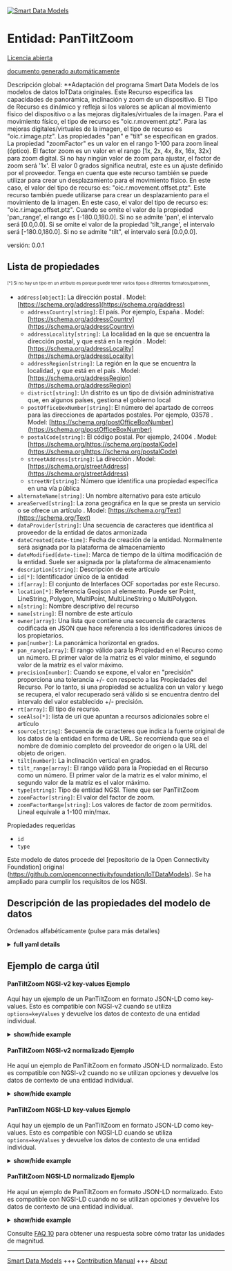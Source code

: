 <!-- 10-Header -->    
[![Smart Data Models](https://smartdatamodels.org/wp-content/uploads/2022/01/SmartDataModels_logo.png "Logo")](https://smartdatamodels.org)    
Entidad: PanTiltZoom    
====================<!-- /10-Header -->    
<!-- 15-License -->    
[Licencia abierta](https://github.com/smart-data-models//dataModel.OCF/blob/master/PanTiltZoom/LICENSE.md)    
[documento generado automáticamente](https://docs.google.com/presentation/d/e/2PACX-1vTs-Ng5dIAwkg91oTTUdt8ua7woBXhPnwavZ0FxgR8BsAI_Ek3C5q97Nd94HS8KhP-r_quD4H0fgyt3/pub?start=false&loop=false&delayms=3000#slide=id.gb715ace035_0_60)    
<!-- /15-License -->    
<!-- 20-Description -->    
Descripción global: **Adaptación del programa Smart Data Models de los modelos de datos IoTData originales. Este Recurso especifica las capacidades de panorámica, inclinación y zoom de un dispositivo. El Tipo de Recurso es dinámico y refleja si los valores se aplican al movimiento físico del dispositivo o a las mejoras digitales/virtuales de la imagen. Para el movimiento físico, el tipo de recurso es "oic.r.movement.ptz". Para las mejoras digitales/virtuales de la imagen, el tipo de recurso es "oic.r.image.ptz". Las propiedades "pan" e "tilt" se especifican en grados. La propiedad "zoomFactor" es un valor en el rango 1-100 para zoom lineal (óptico). El factor zoom es un valor en el rango [1x, 2x, 4x, 8x, 16x, 32x] para zoom digital. Si no hay ningún valor de zoom para ajustar, el factor de zoom será '1x'. El valor 0 grados significa neutral, este es un ajuste definido por el proveedor. Tenga en cuenta que este recurso también se puede utilizar para crear un desplazamiento para el movimiento físico. En este caso, el valor del tipo de recurso es: "oic.r.movement.offset.ptz". Este recurso también puede utilizarse para crear un desplazamiento para el movimiento de la imagen. En este caso, el valor del tipo de recurso es: "oic.r.image.offset.ptz". Cuando se omite el valor de la propiedad 'pan_range', el rango es [-180.0,180.0]. Si no se admite 'pan', el intervalo será [0.0,0.0]. Si se omite el valor de la propiedad 'tilt_range', el intervalo será [-180.0,180.0]. Si no se admite "tilt", el intervalo será [0.0,0.0].    
versión: 0.0.1    
<!-- /20-Description -->    
<!-- 30-PropertiesList -->    
## Lista de propiedades    
<sup><sub>[*] Si no hay un tipo en un atributo es porque puede tener varios tipos o diferentes formatos/patrones</sub></sup>.    
- `address[object]`: La dirección postal  . Model: [https://schema.org/address](https://schema.org/address)	- `addressCountry[string]`: El país. Por ejemplo, España  . Model: [https://schema.org/addressCountry](https://schema.org/addressCountry)    
	- `addressLocality[string]`: La localidad en la que se encuentra la dirección postal, y que está en la región  . Model: [https://schema.org/addressLocality](https://schema.org/addressLocality)    
	- `addressRegion[string]`: La región en la que se encuentra la localidad, y que está en el país  . Model: [https://schema.org/addressRegion](https://schema.org/addressRegion)    
	- `district[string]`: Un distrito es un tipo de división administrativa que, en algunos países, gestiona el gobierno local      
	- `postOfficeBoxNumber[string]`: El número del apartado de correos para las direcciones de apartados postales. Por ejemplo, 03578  . Model: [https://schema.org/postOfficeBoxNumber](https://schema.org/postOfficeBoxNumber)    
	- `postalCode[string]`: El código postal. Por ejemplo, 24004  . Model: [https://schema.org/https://schema.org/postalCode](https://schema.org/https://schema.org/postalCode)    
	- `streetAddress[string]`: La dirección  . Model: [https://schema.org/streetAddress](https://schema.org/streetAddress)    
	- `streetNr[string]`: Número que identifica una propiedad específica en una vía pública      
- `alternateName[string]`: Un nombre alternativo para este artículo  - `areaServed[string]`: La zona geográfica en la que se presta un servicio o se ofrece un artículo  . Model: [https://schema.org/Text](https://schema.org/Text)- `dataProvider[string]`: Una secuencia de caracteres que identifica al proveedor de la entidad de datos armonizada  - `dateCreated[date-time]`: Fecha de creación de la entidad. Normalmente será asignada por la plataforma de almacenamiento  - `dateModified[date-time]`: Marca de tiempo de la última modificación de la entidad. Suele ser asignada por la plataforma de almacenamiento  - `description[string]`: Descripción de este artículo  - `id[*]`: Identificador único de la entidad  - `if[array]`: El conjunto de Interfaces OCF soportadas por este Recurso.  - `location[*]`: Referencia Geojson al elemento. Puede ser Point, LineString, Polygon, MultiPoint, MultiLineString o MultiPolygon.  - `n[string]`: Nombre descriptivo del recurso  - `name[string]`: El nombre de este artículo  - `owner[array]`: Una lista que contiene una secuencia de caracteres codificada en JSON que hace referencia a los identificadores únicos de los propietarios.  - `pan[number]`: La panorámica horizontal en grados.  - `pan_range[array]`: El rango válido para la Propiedad en el Recurso como un número. El primer valor de la matriz es el valor mínimo, el segundo valor de la matriz es el valor máximo.  - `precision[number]`: Cuando se expone, el valor en "precisión" proporciona una tolerancia +/- con respecto a las Propiedades del Recurso. Por lo tanto, si una propiedad se actualiza con un valor y luego se recupera, el valor recuperado será válido si se encuentra dentro del intervalo del valor establecido +/- precisión.  - `rt[array]`: El tipo de recurso.  - `seeAlso[*]`: lista de uri que apuntan a recursos adicionales sobre el artículo  - `source[string]`: Secuencia de caracteres que indica la fuente original de los datos de la entidad en forma de URL. Se recomienda que sea el nombre de dominio completo del proveedor de origen o la URL del objeto de origen.  - `tilt[number]`: La inclinación vertical en grados.  - `tilt_range[array]`: El rango válido para la Propiedad en el Recurso como un número. El primer valor de la matriz es el valor mínimo, el segundo valor de la matriz es el valor máximo.  - `type[string]`: Tipo de entidad NGSI. Tiene que ser PanTiltZoom  - `zoomFactor[string]`: El valor del factor de zoom.  - `zoomFactorRange[string]`: Los valores de factor de zoom permitidos. Lineal equivale a 1-100 min/max.  <!-- /30-PropertiesList -->    
<!-- 35-RequiredProperties -->    
Propiedades requeridas    
- `id`  - `type`  <!-- /35-RequiredProperties -->    
<!-- 40-RequiredProperties -->    
Este modelo de datos procede del [repositorio de la Open Connectivity Foundation] original (https://github.com/openconnectivityfoundation/IoTDataModels). Se ha ampliado para cumplir los requisitos de los NGSI.    
<!-- /40-RequiredProperties -->    
<!-- 50-DataModelHeader -->    
## Descripción de las propiedades del modelo de datos    
Ordenados alfabéticamente (pulse para más detalles)    
<!-- /50-DataModelHeader -->    
<!-- 60-ModelYaml -->    
<details><summary><strong>full yaml details</strong></summary>      
```yaml    
PanTiltZoom:      
  description: 'Smart Data Models Program adaptation of the original IoTData data Models. This Resource specifies the pan tilt and zoom capabilities of a device. The Resource Type is dynamic and reflects whether the values apply to   physical movement of the device or digital/virtual enhancements to the image. For physical movement the Resource Type is ''oic.r.movement.ptz''. For digital/virtual image enhancements the Resource Type is ''oic.r.image.ptz''. The Properties ''pan'' and ''tilt'' are specified in degrees. The Property ''zoomFactor'' is a value in the range 1-100 for linear (optical) zoom. The zoom factor is a value in the range [1x, 2x, 4x, 8x, 16x, 32x] for digital zoom. If there is no zoom value to set the zoom factor shall be ''1x''. The value 0 degrees means neutral, this is a vendor defined setting. Note that this resource also can be used to create an offset for physical movement. When that is the case, the Resource Type value is: ''oic.r.movement.offset.ptz'' Note that this resource also can be used to create an offset for image movement. When that is the case, the Resource Type value is: ''oic.r.image.offset.ptz''. When the Property ''pan_range'' value is omitted, then the range is [-180.0,180.0]. If ''pan'' is not supported then the range shall be [0.0,0.0] When the Property ''tilt_range'' value is omitted, then the range is [-180.0,180.0]. If ''tilt'' is not supported then the range shall be [0.0,0.0].'      
  properties:      
    address:      
      description: The mailing address      
      properties:      
        addressCountry:      
          description: 'The country. For example, Spain'      
          type: string      
          x-ngsi:      
            model: https://schema.org/addressCountry      
            type: Property      
        addressLocality:      
          description: 'The locality in which the street address is, and which is in the region'      
          type: string      
          x-ngsi:      
            model: https://schema.org/addressLocality      
            type: Property      
        addressRegion:      
          description: 'The region in which the locality is, and which is in the country'      
          type: string      
          x-ngsi:      
            model: https://schema.org/addressRegion      
            type: Property      
        district:      
          description: 'A district is a type of administrative division that, in some countries, is managed by the local government'      
          type: string      
          x-ngsi:      
            type: Property      
        postOfficeBoxNumber:      
          description: 'The post office box number for PO box addresses. For example, 03578'      
          type: string      
          x-ngsi:      
            model: https://schema.org/postOfficeBoxNumber      
            type: Property      
        postalCode:      
          description: 'The postal code. For example, 24004'      
          type: string      
          x-ngsi:      
            model: https://schema.org/https://schema.org/postalCode      
            type: Property      
        streetAddress:      
          description: The street address      
          type: string      
          x-ngsi:      
            model: https://schema.org/streetAddress      
            type: Property      
        streetNr:      
          description: Number identifying a specific property on a public street      
          type: string      
          x-ngsi:      
            type: Property      
      type: object      
      x-ngsi:      
        model: https://schema.org/address      
        type: Property      
    alternateName:      
      description: An alternative name for this item      
      type: string      
      x-ngsi:      
        type: Property      
    areaServed:      
      description: The geographic area where a service or offered item is provided      
      type: string      
      x-ngsi:      
        model: https://schema.org/Text      
        type: Property      
    dataProvider:      
      description: A sequence of characters identifying the provider of the harmonised data entity      
      type: string      
      x-ngsi:      
        type: Property      
    dateCreated:      
      description: Entity creation timestamp. This will usually be allocated by the storage platform      
      format: date-time      
      type: string      
      x-ngsi:      
        type: Property      
    dateModified:      
      description: Timestamp of the last modification of the entity. This will usually be allocated by the storage platform      
      format: date-time      
      type: string      
      x-ngsi:      
        type: Property      
    description:      
      description: A description of this item      
      type: string      
      x-ngsi:      
        type: Property      
    id:      
      anyOf:      
        - description: Identifier format of any NGSI entity      
          maxLength: 256      
          minLength: 1      
          pattern: ^[\w\-\.\{\}\$\+\*\[\]`|~^@!,:\\]+$      
          type: string      
          x-ngsi:      
            type: Property      
        - description: Identifier format of any NGSI entity      
          format: uri      
          type: string      
          x-ngsi:      
            type: Property      
      description: Unique identifier of the entity      
      x-ngsi:      
        type: Property      
    if:      
      description: The OCF Interface set supported by this Resource.      
      items:      
        enum:      
          - oic.if.a      
          - oic.if.baseline      
        type: string      
      minItems: 2      
      readOnly: true      
      type: array      
      uniqueItems: true      
      x-ngsi:      
        type: Property      
    location:      
      description: 'Geojson reference to the item. It can be Point, LineString, Polygon, MultiPoint, MultiLineString or MultiPolygon'      
      oneOf:      
        - description: Geojson reference to the item. Point      
          properties:      
            bbox:      
              items:      
                type: number      
              minItems: 4      
              type: array      
            coordinates:      
              items:      
                type: number      
              minItems: 2      
              type: array      
            type:      
              enum:      
                - Point      
              type: string      
          required:      
            - type      
            - coordinates      
          title: GeoJSON Point      
          type: object      
          x-ngsi:      
            type: GeoProperty      
        - description: Geojson reference to the item. LineString      
          properties:      
            bbox:      
              items:      
                type: number      
              minItems: 4      
              type: array      
            coordinates:      
              items:      
                items:      
                  type: number      
                minItems: 2      
                type: array      
              minItems: 2      
              type: array      
            type:      
              enum:      
                - LineString      
              type: string      
          required:      
            - type      
            - coordinates      
          title: GeoJSON LineString      
          type: object      
          x-ngsi:      
            type: GeoProperty      
        - description: Geojson reference to the item. Polygon      
          properties:      
            bbox:      
              items:      
                type: number      
              minItems: 4      
              type: array      
            coordinates:      
              items:      
                items:      
                  items:      
                    type: number      
                  minItems: 2      
                  type: array      
                minItems: 4      
                type: array      
              type: array      
            type:      
              enum:      
                - Polygon      
              type: string      
          required:      
            - type      
            - coordinates      
          title: GeoJSON Polygon      
          type: object      
          x-ngsi:      
            type: GeoProperty      
        - description: Geojson reference to the item. MultiPoint      
          properties:      
            bbox:      
              items:      
                type: number      
              minItems: 4      
              type: array      
            coordinates:      
              items:      
                items:      
                  type: number      
                minItems: 2      
                type: array      
              type: array      
            type:      
              enum:      
                - MultiPoint      
              type: string      
          required:      
            - type      
            - coordinates      
          title: GeoJSON MultiPoint      
          type: object      
          x-ngsi:      
            type: GeoProperty      
        - description: Geojson reference to the item. MultiLineString      
          properties:      
            bbox:      
              items:      
                type: number      
              minItems: 4      
              type: array      
            coordinates:      
              items:      
                items:      
                  items:      
                    type: number      
                  minItems: 2      
                  type: array      
                minItems: 2      
                type: array      
              type: array      
            type:      
              enum:      
                - MultiLineString      
              type: string      
          required:      
            - type      
            - coordinates      
          title: GeoJSON MultiLineString      
          type: object      
          x-ngsi:      
            type: GeoProperty      
        - description: Geojson reference to the item. MultiLineString      
          properties:      
            bbox:      
              items:      
                type: number      
              minItems: 4      
              type: array      
            coordinates:      
              items:      
                items:      
                  items:      
                    items:      
                      type: number      
                    minItems: 2      
                    type: array      
                  minItems: 4      
                  type: array      
                type: array      
              type: array      
            type:      
              enum:      
                - MultiPolygon      
              type: string      
          required:      
            - type      
            - coordinates      
          title: GeoJSON MultiPolygon      
          type: object      
          x-ngsi:      
            type: GeoProperty      
      x-ngsi:      
        type: GeoProperty      
    n:      
      description: Friendly name of the Resource      
      maxLength: 64      
      readOnly: true      
      type: string      
      x-ngsi:      
        type: Property      
    name:      
      description: The name of this item      
      type: string      
      x-ngsi:      
        type: Property      
    owner:      
      description: A List containing a JSON encoded sequence of characters referencing the unique Ids of the owner(s)      
      items:      
        anyOf:      
          - description: Identifier format of any NGSI entity      
            maxLength: 256      
            minLength: 1      
            pattern: ^[\w\-\.\{\}\$\+\*\[\]`|~^@!,:\\]+$      
            type: string      
            x-ngsi:      
              type: Property      
          - description: Identifier format of any NGSI entity      
            format: uri      
            type: string      
            x-ngsi:      
              type: Property      
        description: Unique identifier of the entity      
        x-ngsi:      
          type: Property      
      type: array      
      x-ngsi:      
        type: Property      
    pan:      
      description: The horizontal pan in degrees.      
      type: number      
      x-ngsi:      
        type: Property      
    pan_range:      
      description: 'The valid range for the Property in the Resource as a number. The first value in the array is the minimum value, the second value in the array is the maximum value.'      
      items:      
        type: number      
      maxItems: 2      
      minItems: 2      
      readOnly: true      
      type: array      
      x-ngsi:      
        type: Property      
    precision:      
      description: 'When exposed the value in ''precision'' provides a +/- tolerance against the Properties in the Resource. Thus if a Property is UPDATED to a value and that Property then RETRIEVED, the RETRIEVED value is valid if in the range of the set value +/- precision'      
      readOnly: true      
      type: number      
      x-ngsi:      
        type: Property      
    rt:      
      description: The Resource Type.      
      items:      
        enum:      
          - oic.r.ptz      
        maxLength: 64      
        type: string      
      minItems: 1      
      readOnly: true      
      type: array      
      uniqueItems: true      
      x-ngsi:      
        type: Property      
    seeAlso:      
      description: list of uri pointing to additional resources about the item      
      oneOf:      
        - items:      
            format: uri      
            type: string      
          minItems: 1      
          type: array      
        - format: uri      
          type: string      
      x-ngsi:      
        type: Property      
    source:      
      description: 'A sequence of characters giving the original source of the entity data as a URL. Recommended to be the fully qualified domain name of the source provider, or the URL to the source object'      
      type: string      
      x-ngsi:      
        type: Property      
    tilt:      
      description: The vertical tilt in degrees.      
      type: number      
      x-ngsi:      
        type: Property      
    tilt_range:      
      description: 'The valid range for the Property in the Resource as a number. The first value in the array is the minimum value, the second value in the array is the maximum value.'      
      items:      
        type: number      
      maxItems: 2      
      minItems: 2      
      readOnly: true      
      type: array      
      x-ngsi:      
        type: Property      
    type:      
      description: NGSI entity type. It has to be PanTiltZoom      
      enum:      
        - PanTiltZoom      
      type: string      
      x-ngsi:      
        type: Property      
    zoomFactor:      
      description: The zoom factor value.      
      type: string      
      x-ngsi:      
        type: Property      
    zoomFactorRange:      
      description: The allowed Zoom Factor values. Linear equates to a 1-100 min/max.      
      enum:      
        - linear      
        - 1x      
        - 2x      
        - 4x      
        - 8x      
        - 16x      
        - 32x      
      readOnly: true      
      type: string      
      x-ngsi:      
        type: Property      
  required:      
    - id      
    - type      
  type: object      
  x-derived-from: https://github.com/OpenInterConnect/IoTDataModels/blob/master/PanTiltZoomResURI.swagger.json      
  x-disclaimer: 'Redistribution and use in source and binary forms, with or without modification, are permitted  provided that the license conditions are met. Copyleft (c) 2022 Contributors to Smart Data Models Program'      
  x-license-url: https://github.com/smart-data-models/dataModel.OCF/blob/master/PanTiltZoom/LICENSE.md      
  x-model-schema: https://smart-data-models.github.io/dataModel.IoTDataModels/PanTiltZoom/schema.json      
  x-model-tags: OCF      
  x-version: 0.0.1      
```    
</details>      
<!-- /60-ModelYaml -->    
<!-- 70-MiddleNotes -->    
<!-- /70-MiddleNotes -->    
<!-- 80-Examples -->    
## Ejemplo de carga útil    
#### PanTiltZoom NGSI-v2 key-values Ejemplo    
Aquí hay un ejemplo de un PanTiltZoom en formato JSON-LD como key-values. Esto es compatible con NGSI-v2 cuando se utiliza `options=keyValues` y devuelve los datos de contexto de una entidad individual.    
<details><summary><strong>show/hide example</strong></summary>      
```json  
{  
  "id": "urn:ngsi-ld:PanTiltZoom:id:YTUX:86779168",  
  "dateCreated": "1983-03-06T11:53:43Z",  
  "dateModified": "1984-07-04T17:53:03Z",  
  "source": "Enough data gun glass structure. Identify key for fly fine set.",  
  "name": "Most",  
  "alternateName": "Special myself assume research. Risk skin letter three customer hair arm big.",  
  "description": "Around our check employee citizen moment energy cover. Relate southern data environmental reason them good. Organization ",  
  "dataProvider": "Decide particularly people method machine write consider. Modern example foot poor rich.",  
  "owner": [  
    "urn:ngsi-ld:PanTiltZoom:items:LADC:82474202",  
    "urn:ngsi-ld:PanTiltZoom:items:XSAL:35307419"  
  ],  
  "seeAlso": [  
    "urn:ngsi-ld:PanTiltZoom:items:BPQX:76791780"  
  ],  
  "location": {  
    "type": "Point",  
    "coordinates": [  
      -0.9096775,  
      24.468291  
    ]  
  },  
  "address": {  
    "streetAddress": "Surface position upon interview where. Officer field until condition officer well manager would. Better clearly look ",  
    "addressLocality": "Make bed traditional sort. Less either less ready watch. Western should professor under.",  
    "addressRegion": "Treatment main light rich. Recently pass team movie short meet. Suffer return defense sing four rate trouble.",  
    "addressCountry": "Size finish race property win past a. Benefit make light watch his move many.",  
    "postalCode": "Country administration feeling. Interesting better author entire financial.",  
    "postOfficeBoxNumber": "Worry report force account activity sell hit movement.",  
    "streetNr": "We could a feel. Bef",  
    "district": "Prove improve world cup maintain security return. Medical meeting issue. Indicate style any early."  
  },  
  "areaServed": "Would not international. Together tonight reduce take scene. Water medical own among.",  
  "rt": [  
    "oic.r.ptz"  
  ],  
  "tilt_range": [  
    972.1,  
    351.2  
  ],  
  "zoomFactor": "Best onto college type pick.",  
  "tilt": 122.5,  
  "precision": 565.5,  
  "pan_range": [  
    208.0,  
    628.7  
  ],  
  "zoomFactorRange": "32x",  
  "pan": 612.2,  
  "n": "Defense region protect between head reduce science any. Nea",  
  "if": [  
    "oic.if.a",  
    "oic.if.baseline"  
  ],  
  "type": "PanTiltZoom"  
}  
```  
</details>    
#### PanTiltZoom NGSI-v2 normalizado Ejemplo    
He aquí un ejemplo de PanTiltZoom en formato JSON-LD normalizado. Esto es compatible con NGSI-v2 cuando no se utilizan opciones y devuelve los datos de contexto de una entidad individual.    
<details><summary><strong>show/hide example</strong></summary>      
```json  
{  
  "id": "urn:ngsi-ld:PanTiltZoom:id:YTUX:86779168",  
  "dateCreated": {  
    "type": "DateTime",  
    "value": "1983-03-06T11:53:43Z"  
  },  
  "dateModified": {  
    "type": "DateTime",  
    "value": "1984-07-04T17:53:03Z"  
  },  
  "source": {  
    "type": "Text",  
    "value": "Enough data gun glass structure. Identify key for fly fine set."  
  },  
  "name": {  
    "type": "Text",  
    "value": "Most"  
  },  
  "alternateName": {  
    "type": "Text",  
    "value": "Special myself assume research. Risk skin letter three customer hair arm big."  
  },  
  "description": {  
    "type": "Text",  
    "value": "Around our check employee citizen moment energy cover. Relate southern data environmental reason them good. Organization "  
  },  
  "dataProvider": {  
    "type": "Text",  
    "value": "Decide particularly people method machine write consider. Modern example foot poor rich."  
  },  
  "owner": {  
    "type": "StructuredValue",  
    "value": [  
      "urn:ngsi-ld:PanTiltZoom:items:LADC:82474202",  
      "urn:ngsi-ld:PanTiltZoom:items:XSAL:35307419"  
    ]  
  },  
  "seeAlso": {  
    "type": "StructuredValue",  
    "value": [  
      "urn:ngsi-ld:PanTiltZoom:items:BPQX:76791780"  
    ]  
  },  
  "location": {  
    "type": "geo:json",  
    "value": {  
      "type": "Point",  
      "coordinates": [  
        -0.9096775,  
        24.468291  
      ]  
    }  
  },  
  "address": {  
    "type": "StructuredValue",  
    "value": {  
      "streetAddress": "Surface position upon interview where. Officer field until condition officer well manager would. Better clearly look ",  
      "addressLocality": "Make bed traditional sort. Less either less ready watch. Western should professor under.",  
      "addressRegion": "Treatment main light rich. Recently pass team movie short meet. Suffer return defense sing four rate trouble.",  
      "addressCountry": "Size finish race property win past a. Benefit make light watch his move many.",  
      "postalCode": "Country administration feeling. Interesting better author entire financial.",  
      "postOfficeBoxNumber": "Worry report force account activity sell hit movement.",  
      "streetNr": "We could a feel. Bef",  
      "district": "Prove improve world cup maintain security return. Medical meeting issue. Indicate style any early."  
    }  
  },  
  "areaServed": {  
    "type": "Text",  
    "value": "Would not international. Together tonight reduce take scene. Water medical own among."  
  },  
  "rt": {  
    "type": "StructuredValue",  
    "value": [  
      "oic.r.ptz"  
    ]  
  },  
  "tilt_range": {  
    "type": "StructuredValue",  
    "value": [  
      972.1,  
      351.2  
    ]  
  },  
  "zoomFactor": {  
    "type": "Text",  
    "value": "Best onto college type pick."  
  },  
  "tilt": {  
    "type": "Number",  
    "value": 122.5  
  },  
  "precision": {  
    "type": "Number",  
    "value": 565.5  
  },  
  "pan_range": {  
    "type": "StructuredValue",  
    "value": [  
      208.0,  
      628.7  
    ]  
  },  
  "zoomFactorRange": {  
    "type": "Text",  
    "value": "32x"  
  },  
  "pan": {  
    "type": "Number",  
    "value": 612.2  
  },  
  "n": {  
    "type": "Text",  
    "value": "Defense region protect between head reduce science any. Nea"  
  },  
  "if": {  
    "type": "StructuredValue",  
    "value": [  
      "oic.if.a",  
      "oic.if.baseline"  
    ]  
  },  
  "type": "PanTiltZoom"  
}  
```  
</details>    
#### PanTiltZoom NGSI-LD key-values Ejemplo    
Aquí hay un ejemplo de un PanTiltZoom en formato JSON-LD como key-values. Esto es compatible con NGSI-LD cuando se utiliza `options=keyValues` y devuelve los datos de contexto de una entidad individual.    
<details><summary><strong>show/hide example</strong></summary>      
```json  
{  
  "id": "urn:ngsi-ld:PanTiltZoom:id:YTUX:86779168",  
  "dateCreated": "1983-03-06T11:53:43Z",  
  "dateModified": "1984-07-04T17:53:03Z",  
  "source": "Enough data gun glass structure. Identify key for fly fine set.",  
  "name": "Most",  
  "alternateName": "Special myself assume research. Risk skin letter three customer hair arm big.",  
  "description": "Around our check employee citizen moment energy cover. Relate southern data environmental reason them good. Organization ",  
  "dataProvider": "Decide particularly people method machine write consider. Modern example foot poor rich.",  
  "owner": [  
    "urn:ngsi-ld:PanTiltZoom:items:LADC:82474202",  
    "urn:ngsi-ld:PanTiltZoom:items:XSAL:35307419"  
  ],  
  "seeAlso": [  
    "urn:ngsi-ld:PanTiltZoom:items:BPQX:76791780"  
  ],  
  "location": {  
    "type": "Point",  
    "coordinates": [  
      -0.9096775,  
      24.468291  
    ]  
  },  
  "address": {  
    "streetAddress": "Surface position upon interview where. Officer field until condition officer well manager would. Better clearly look ",  
    "addressLocality": "Make bed traditional sort. Less either less ready watch. Western should professor under.",  
    "addressRegion": "Treatment main light rich. Recently pass team movie short meet. Suffer return defense sing four rate trouble.",  
    "addressCountry": "Size finish race property win past a. Benefit make light watch his move many.",  
    "postalCode": "Country administration feeling. Interesting better author entire financial.",  
    "postOfficeBoxNumber": "Worry report force account activity sell hit movement.",  
    "streetNr": "We could a feel. Bef",  
    "district": "Prove improve world cup maintain security return. Medical meeting issue. Indicate style any early."  
  },  
  "areaServed": "Would not international. Together tonight reduce take scene. Water medical own among.",  
  "rt": [  
    "oic.r.ptz"  
  ],  
  "tilt_range": [  
    972.1,  
    351.2  
  ],  
  "zoomFactor": "Best onto college type pick.",  
  "tilt": 122.5,  
  "precision": 565.5,  
  "pan_range": [  
    208.0,  
    628.7  
  ],  
  "zoomFactorRange": "32x",  
  "pan": 612.2,  
  "n": "Defense region protect between head reduce science any. Nea",  
  "if": [  
    "oic.if.a",  
    "oic.if.baseline"  
  ],  
  "type": "PanTiltZoom",  
  "@context": [  
    "https://smartdatamodels.org/context.jsonld"  
  ]  
}  
```  
</details>    
#### PanTiltZoom NGSI-LD normalizado Ejemplo    
He aquí un ejemplo de PanTiltZoom en formato JSON-LD normalizado. Esto es compatible con NGSI-LD cuando no se utilizan opciones y devuelve los datos de contexto de una entidad individual.    
<details><summary><strong>show/hide example</strong></summary>      
```json  
{  
    "id": "urn:ngsi-ld:PanTiltZoom:id:YTUX:86779168",  
    "dateCreated": {  
        "type": "Property",  
        "value": {  
            "@type": "DateTime",  
            "@value": "1983-03-06T11:53:43Z"  
        }  
    },  
    "dateModified": {  
        "type": "Property",  
        "value": {  
            "@type": "DateTime",  
            "@value": "1984-07-04T17:53:03Z"  
        }  
    },  
    "source": {  
        "type": "Property",  
        "value": "Enough data gun glass structure. Identify key for fly fine set."  
    },  
    "name": {  
        "type": "Property",  
        "value": "Most"  
    },  
    "alternateName": {  
        "type": "Property",  
        "value": "Special myself assume research. Risk skin letter three customer hair arm big."  
    },  
    "description": {  
        "type": "Property",  
        "value": "Around our check employee citizen moment energy cover. Relate southern data environmental reason them good. Organization "  
    },  
    "dataProvider": {  
        "type": "Property",  
        "value": "Decide particularly people method machine write consider. Modern example foot poor rich."  
    },  
    "owner": {  
        "type": "Property",  
        "value": [  
            "urn:ngsi-ld:PanTiltZoom:items:LADC:82474202",  
            "urn:ngsi-ld:PanTiltZoom:items:XSAL:35307419"  
        ]  
    },  
    "seeAlso": {  
        "type": "Property",  
        "value": [  
            "urn:ngsi-ld:PanTiltZoom:items:BPQX:76791780"  
        ]  
    },  
    "location": {  
        "type": "GeoProperty",  
        "value": {  
            "type": "Point",  
            "coordinates": [  
                -0.9096775,  
                24.468291  
            ]  
        }  
    },  
    "address": {  
        "type": "Property",  
        "value": {  
            "streetAddress": "Surface position upon interview where. Officer field until condition officer well manager would. Better clearly look ",  
            "addressLocality": "Make bed traditional sort. Less either less ready watch. Western should professor under.",  
            "addressRegion": "Treatment main light rich. Recently pass team movie short meet. Suffer return defense sing four rate trouble.",  
            "addressCountry": "Size finish race property win past a. Benefit make light watch his move many.",  
            "postalCode": "Country administration feeling. Interesting better author entire financial.",  
            "postOfficeBoxNumber": "Worry report force account activity sell hit movement.",  
            "streetNr": "We could a feel. Bef",  
            "district": "Prove improve world cup maintain security return. Medical meeting issue. Indicate style any early."  
        }  
    },  
    "areaServed": {  
        "type": "Property",  
        "value": "Would not international. Together tonight reduce take scene. Water medical own among."  
    },  
    "rt": {  
        "type": "Property",  
        "value": [  
            "oic.r.ptz"  
        ]  
    },  
    "tilt_range": {  
        "type": "Property",  
        "value": [  
            972.1,  
            351.2  
        ]  
    },  
    "zoomFactor": {  
        "type": "Property",  
        "value": "Best onto college type pick."  
    },  
    "tilt": {  
        "type": "Property",  
        "value": 122.5  
    },  
    "precision": {  
        "type": "Property",  
        "value": 565.5  
    },  
    "pan_range": {  
        "type": "Property",  
        "value": [  
            208.0,  
            628.7  
        ]  
    },  
    "zoomFactorRange": {  
        "type": "Property",  
        "value": "32x"  
    },  
    "pan": {  
        "type": "Property",  
        "value": 612.2  
    },  
    "n": {  
        "type": "Property",  
        "value": "Defense region protect between head reduce science any. Nea"  
    },  
    "if": {  
        "type": "Property",  
        "value": [  
            "oic.if.a",  
            "oic.if.baseline"  
        ]  
    },  
    "type": "PanTiltZoom",  
    "@context": [  
        "https://smartdatamodels.org/context.jsonld"  
    ]  
}  
```  
</details><!-- /80-Examples -->    
<!-- 90-FooterNotes -->    
<!-- /90-FooterNotes -->    
<!-- 95-Units -->    
Consulte [FAQ 10](https://smartdatamodels.org/index.php/faqs/) para obtener una respuesta sobre cómo tratar las unidades de magnitud.    
<!-- /95-Units -->    
<!-- 97-LastFooter -->    
---    
[Smart Data Models](https://smartdatamodels.org) +++ [Contribution Manual](https://bit.ly/contribution_manual) +++ [About](https://bit.ly/Introduction_SDM)<!-- /97-LastFooter -->    
